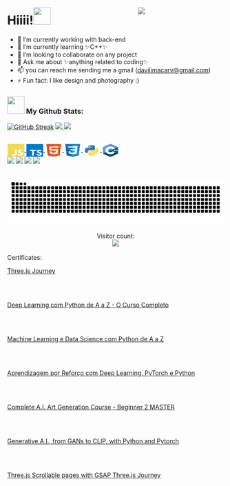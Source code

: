 ### <h1>Hiiii!<img src="https://github.com/claytonjhamilton/claytonjhamilton/blob/main/images/waving_hand.gif" width="40px" height='40px'><img align='right' src='https://user-images.githubusercontent.com/5713670/87202985-820dcb80-c2b6-11ea-9f56-7ec461c497c3.gif' width='200'></h1>


- 🔭 I’m currently working with back-end
- 🌱 I’m currently learning ✨C++✨
- 👯 I’m looking to collaborate on any project
- 💬 Ask me about ✨anything related to coding✨
- 📫 you can reach me sending me a gmail (davilimacarv@gmail.com)
- ⚡ Fun fact: I like design and photography :)

 



<!-- status: !-->
### <img src='https://media1.giphy.com/media/du3J3cXyzhj75IOgvA/giphy.gif?cid=ecf05e47x2g034i9pzwtzzsd3xgg2w9nr94t4tflbbgo3008&rid=giphy.gif' width='40px' height='40px'> My Github Stats:

[![GitHub Streak](https://github-readme-streak-stats-dun-alpha.vercel.app?user=Davi-Ldc&theme=dark&t=1)](https://git.io/streak-stats)
<a href="https://github.com/Davi-ldc">
<img src="https://github-readme-stats.vercel.app/api?username=Davi-ldc&show_icons=true&theme=dark&include_all_commits=true&count_private=true"/>
<img height="200em" src="https://github-readme-stats.vercel.app/api/top-langs/?username=Davi-ldc&layout=compact&langs_count=7&theme=dark"/>



<!-- linguagens: !-->
<div style="display: inline_block"><br>
  <img align="center" alt="Davi-Js" height="30" width="40" src="https://raw.githubusercontent.com/devicons/devicon/master/icons/javascript/javascript-plain.svg">
  <img align="center" alt="Davi-TypeScript" height="30" width="40" src="https://raw.githubusercontent.com/devicons/devicon/master/icons/typescript/typescript-original.svg">
  <img align="center" alt="Davi-HTML" height="30" width="40" src="https://raw.githubusercontent.com/devicons/devicon/master/icons/html5/html5-original.svg">
  <img align="center" alt="Davi-CSS" height="30" width="40" src="https://raw.githubusercontent.com/devicons/devicon/master/icons/css3/css3-original.svg">
  <img align="center" alt="Davi-Python" height="30" width="40" src="https://raw.githubusercontent.com/devicons/devicon/master/icons/python/python-original.svg">
  <img align="center" alt="Davi-Cpp" height="30" width="40" src="https://raw.githubusercontent.com/devicons/devicon/master/icons/cplusplus/cplusplus-original.svg">
</div>
  
<!-- redes sociais: !-->

<div> 
  <a href="https://www.youtube.com/channel/UCMVjD8KStr2y0OK5hJknIog" target="_blank"><img src="https://img.shields.io/badge/YouTube-FF0000?style=for-the-badge&logo=youtube&logoColor=white" target="_blank"></a>
  <a href="https://https://www.instagram.com/davi_lima_d/" target="_blank"><img src="https://img.shields.io/badge/-Instagram-%23E4405F?style=for-the-badge&logo=instagram&logoColor=white" target="_blank"></a>
 <a href="https://discord.gg/WYbtAMRX" target="_blank"><img src="https://img.shields.io/badge/Discord-7289DA?style=for-the-badge&logo=discord&logoColor=white" target="_blank"></a> 
  <a href = "https://mail.google.com/mail/u/0/#sent?compose=DmwnWrRlQhldCCMlQSNxpQWsghLvQblWdtdCzfmBPsMxTTkxBStpnxcCxKvtPtXvWjnkdgmwkhVb"><img src="https://img.shields.io/badge/-Gmail-%23333?style=for-the-badge&logo=gmail&logoColor=white" target="_blank"></a>

  
  ##
 
<picture>
  <source media="(prefers-color-scheme: dark)" srcset="https://raw.githubusercontent.com/Davi-ldc/Davi-ldc/output/github-contribution-grid-snake-dark.svg">
  <source media="(prefers-color-scheme: light)" srcset="https://raw.githubusercontent.com/Davi-ldc/Davi-ldc/output/github-contribution-grid-snake.svg">
  <img alt="github contribution grid snake animation" src="https://raw.githubusercontent.com/Davi-ldc/Davi-ldc/output/github-contribution-grid-snake.svg">
</picture>

<p align="center"> 
  Visitor count:<br>
  <img src="https://profile-counter.glitch.me/Davi-ldc/count.svg" />
</p>

 
 
 
 


Certificates:

<a href="https://threejs-journey.com/certificate/view/23646">
     Three.js Journey
</a>



<br></br>

<a href="https://udemy-certificate.s3.amazonaws.com/image/UC-d3f426b7-7813-4e39-a702-f8bae717540d.jpg?v=1658855727000">
     Deep Learning com Python de A a Z - O Curso Completo
</a>



<br></br>


<a href="https://udemy-certificate.s3.amazonaws.com/image/UC-777c8db5-970e-4e43-809e-9e6558617271.jpg?v=1655752716000">
     Machine Learning e Data Science com Python de A a Z
</a>


<br></br>


<a href="https://www.udemy.com/certificate/UC-a2938eaf-5830-48e1-8424-b89516bfbc3a/">
     Aprendizagem por Reforço com Deep Learning, PyTorch e Python
</a>

<br></br>

<a href="https://udemy-certificate.s3.amazonaws.com/image/UC-4038e901-e1d2-4668-b07b-9da13db90bdf.jpg?v=1661279132000">
     Complete A.I. Art Generation Course - Beginner 2 MASTER
</a>



<br></br>

<a href="https://www.udemy.com/certificate/UC-2be2833d-b10d-400a-8bd8-f248dad2230c">
     Generative A.I., from GANs to CLIP, with Python and Pytorch
</a>

<br></br>

<a href="https://www.udemy.com/certificate/UC-9c51d84e-9d6d-4a91-968f-0cd7fdfe85ef/">
     Three.js Scrollable pages with GSAP
</a>

<a href="https://threejs-journey.com/certificate/view/23646">
     Three.js Journey
</a>
